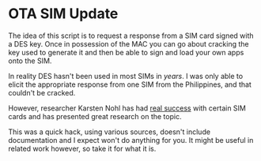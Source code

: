 OTA SIM Update
===============

The idea of this script is to request a response from a SIM card signed with a DES key. Once in possession of the MAC you can go about cracking the key used to generate it and then be able to sign and load your own apps onto the SIM.

In reality DES hasn't been used in most SIMs in *years*. I was only able to elicit the appropriate response from one SIM from the Philippines, and that couldn't be cracked.

However, researcher Karsten Nohl has had [real success](https://srlabs.de/rooting-sim-cards/) with certain SIM cards and has presented great research on the topic.

This was a quick hack, using various sources, doesn't include documentation and I expect won't do anything for you. It might be useful in related work however, so take it for what it is.
